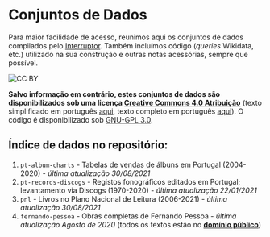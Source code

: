 # Conjuntos de Dados

Para maior facilidade de acesso, reunimos aqui os conjuntos de dados compilados pelo [Interruptor](https://interruptor.pt/). Também incluímos código (_queries_ Wikidata, etc.) utilizado na sua construção e outras notas acessórias, sempre que possível.

![CC BY](https://i.creativecommons.org/l/by/4.0/88x31.png)

**Salvo informação em contrário, estes conjuntos de dados são disponibilizados sob uma licença [Creative Commons 4.0 Atribuição](LICENSE.txt)** (texto simplificado em português [aqui](https://creativecommons.org/licenses/by/4.0/deed.pt), texto completo em português [aqui](https://creativecommons.org/licenses/by/4.0/legalcode.pt<>)). O código é disponibilizado sob [GNU-GPL 3.0](http://licencas.softwarelivre.org/gpl-3.0.pt-br.html).

## Índice de dados no repositório:

1. `pt-album-charts` - Tabelas de vendas de álbuns em Portugal (2004-2020) - _última atualização 30/08/2021_
2. `pt-records-discogs` - Registos fonográficos editados em Portugal; levantamento via Discogs (1970-2020) - _última atualização 22/01/2021_
3. `pnl` - Livros no Plano Nacional de Leitura (2006-2021) - _última atualização 30/08/2021_
4. `fernando-pessoa` - Obras completas de Fernando Pessoa - _última atualização Agosto de 2020_ (todos os textos estão no **[domínio público](https://creativecommons.org/publicdomain/mark/1.0/deed.pt)**) 

